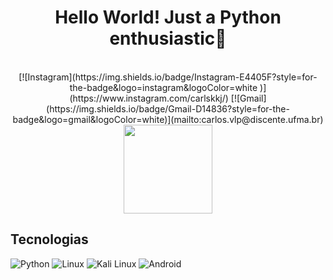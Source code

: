<h1 align="center">Hello World! Just a Python enthusiastic👋</h1><br/>

<div align = "center">
  [![Instagram](https://img.shields.io/badge/Instagram-E4405F?style=for-the-badge&logo=instagram&logoColor=white
  )](https://www.instagram.com/carlskkj/)
  [![Gmail](https://img.shields.io/badge/Gmail-D14836?style=for-the-badge&logo=gmail&logoColor=white)](mailto:carlos.vlp@discente.ufma.br)
</div>
<div align = "center">
  <img height="142em" src="https://github-readme-stats.vercel.app/api?username=cxrlws&show_icons=true&theme=onedark"/>
</div>

<!---
![Top Langs](https://github-readme-stats.vercel.app/api/top-langs/?username=cxrlws&layout=compact)
--->

## Tecnologias

![Python](https://img.shields.io/badge/Python-3776AB?style=for-the-badge&logo=python&logoColor=white
)
![Linux](https://img.shields.io/badge/Linux-FCC624?style=for-the-badge&logo=linux&logoColor=black
)
![Kali Linux](https://img.shields.io/badge/Kali_Linux-557C94?style=for-the-badge&logo=kali-linux&logoColor=white
)
![Android](https://img.shields.io/badge/Android-3DDC84?style=for-the-badge&logo=android&logoColor=white
)
<!--
**Cxrlws/Cxrlws** is a ✨ _special_ ✨ repository because its `README.md` (this file) appears on your GitHub profile.

Here are some ideas to get you started:

- 🔭 I’m currently working on ...
- 🌱 I’m currently learning ...
- 👯 I’m looking to collaborate on ...
- 🤔 I’m looking for help with ...
- 💬 Ask me about ...
- 📫 How to reach me: ...
- 😄 Pronouns: ...
- ⚡ Fun fact: ...
-->
